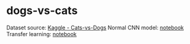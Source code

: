 # dogs-vs-cats
Dataset source: [Kaggle - Cats-vs-Dogs](https://www.kaggle.com/datasets/shaunthesheep/microsoft-catsvsdogs-dataset)
Normal CNN model: [notebook](CNN/experiment.ipynb)
Transfer learning: [notebook](EfficientNet/EfficientNet.ipynb)
